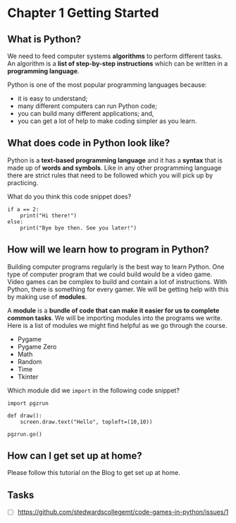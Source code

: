 # Chapter 1 Getting Started

## What is Python?

We need to feed computer systems <b>algorithms</b> to perform different tasks. An algorithm is a <b>list of step-by-step instructions</b> which can be written in a <b>programming language</b>. 

Python is one of the most popular programming languages because:

- it is easy to understand;
- many different computers can run Python code;
- you can build many different applications; and,
- you can get a lot of help to make coding simpler as you learn.

## What does code in Python look like?

Python is a <b>text-based programming language</b> and it has a <b>syntax</b> that is made up of <b>words and symbols</b>. Like in any other programming language there are strict rules that need to be followed which you will pick up by practicing. 

What do you think this code snippet does?

```
if a == 2:
    print("Hi there!")
else:
    print("Bye bye then. See you later!")
```

## How will we learn how to program in Python?

Building computer programs regularly is the best way to learn Python. One type of computer program that we could build would be a video game. Video games can be complex to build and contain a lot of instructions. With Python, there is something for every gamer. We will be getting help with this by making use of <b>modules</b>.

A <b>module</b> is a <b>bundle of code that can make it easier for us to complete common tasks</b>. We will be importing modules into the programs we write. Here is a list of modules we might find helpful as we go through the course.

- Pygame
- Pygame Zero
- Math
- Random
- Time
- Tkinter

Which module did we `import` in the following code snippet?

```
import pgzrun

def draw():
    screen.draw.text("Hello", topleft=(10,10))

pgzrun.go()
```

## How can I get set up at home?

Please follow this tutorial on the Blog to get set up at home.

## Tasks

- [ ] https://github.com/stedwardscollegemt/code-games-in-python/issues/1
